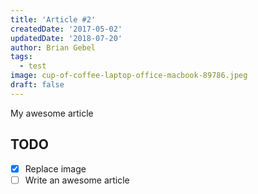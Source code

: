 ```yaml
---
title: 'Article #2'
createdDate: '2017-05-02'
updatedDate: '2018-07-20'
author: Brian Gebel
tags:
  - test
image: cup-of-coffee-laptop-office-macbook-89786.jpeg
draft: false
---
```


My awesome article

## TODO

-   [x] Replace image
-   [ ] Write an awesome article
